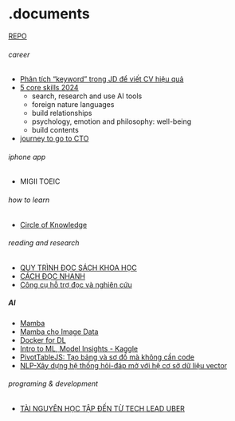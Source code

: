 # .documents
[REPO](https://uithcm-my.sharepoint.com/personal/22521178_ms_uit_edu_vn/_layouts/15/onedrive.aspx?login_hint=22521178%40ms%2Euit%2Eedu%2Evn&id=%2Fpersonal%2F22521178%5Fms%5Fuit%5Fedu%5Fvn%2FDocuments%2FRepo&view=0)

###### career 
- [Phân tích “keyword” trong JD để viết CV hiệu quả](https://topdev.vn/blog/tim-keyword-trong-jd/)
- [5 core skills 2024](https://topdev.vn/blog/ky-nang-can-trang-bi-cho-2024/?utm_source=facebook&utm_medium=post&utm_campaign=topdev&utm_term=blog&utm_content=b_ky-nang-can-trang-bi-cho-2024&fbclid=IwAR3EbhMBdnqM5limb-YfBxaU_MPz6ds6_WdHiITQ7X-MGJkEMIpywFC1zy4)
  - search, research and use AI tools
  - foreign nature languages
  - build relationships
  - psychology, emotion and philosophy: well-being 
  - build contents
- [journey to go to CTO](https://www.youtube.com/watch?v=mmHNowW8l-Y&t=8s)

###### iphone app
- MIGII TOEIC 

###### how to learn
- [Circle of Knowledge](https://www.facebook.com/groups/obsidian.secondbrain/permalink/788107569856714/?mibextid=K35XfP)
  
###### reading and research
- [QUY TRÌNH ĐỌC SÁCH KHOA HỌC](https://www.facebook.com/groups/obsidian.secondbrain/permalink/794161009251370/?mibextid=K35XfP)
- [CÁCH ĐỌC NHANH](https://www.facebook.com/groups/594306492570157/?multi_permalinks=792430142757790&ref=share)
- [Công cụ hỗ trợ đọc và nghiên cứu](https://www.facebook.com/groups/aiartworksvn/permalink/3654210378125153/?mibextid=K35XfP)
  
##### AI
- [Mamba](https://github.com/QuanHoangNgoc/.documents/blob/main/Mamba.pdf)
- [Mamba cho Image Data](https://www.facebook.com/groups/aivietnam.edu.vn/permalink/1850492688742363/?mibextid=K35XfP) 
- [Docker for DL](https://www.facebook.com/groups/miaigroup/permalink/1595955991175667/?mibextid=K35XfP)
- [Intro to ML, Model Insights - Kaggle](https://www.kaggle.com/learn)
- [PivotTableJS: Tạo bảng và sơ đồ mà không cần code](https://github.com/nicolaskruchten/pivottable?fbclid=IwAR1mTagmxkNWiq7AOqWd6CAt-0_5uRMMcUQWgXSUgYK7h0ueV7webrmys-w)
- [NLP-Xây dựng hệ thống hỏi-đáp mở với hệ cơ sở dữ liệu vector](https://www.facebook.com/groups/520212065449550/permalink/1587956062008473/)

###### programing & development 
- [TÀI NGUYÊN HỌC TẬP ĐẾN TỪ TECH LEAD UBER](https://github.com/charlax/professional-programming?fbclid=IwAR3n49q5vTIboDzhLDM3hdBvaxIKKhnc9WTu_bBLbGwg7HDLq4TQv9QsonY)

